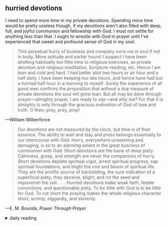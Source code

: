 ## hurried devotions

I need to spend more time in my private devotions. Spending more time would be pretty useless though, if my devotions aren't also filled with deep, full, and joyful communion and fellowship with God. I must not settle for anything less than that. I ought to wrestle with God in prayer until I've experienced that sweet and profound sense of God in my soul. 

> This perpetual hurry of business and company ruins me in soul if not in body. More solitude and earlier hours! I suspect I have been allotting habitually too little time to religious exercises, as private devotion and religious meditation, Scripture-reading, etc. Hence I am lean and cold and hard. I had better allot two hours or an hour and a half daily. I have been keeping too late hours, and hence have had but a hurried half hour in a morning to myself. Surely the experience of all good men confirms the proposition that without a due measure of private devotions the soul will grow lean. But all may be done through prayer—almighty prayer, I am ready to say—and why not? For that it is almighty is only through the gracious ordination of God of love and truth. O then, pray, pray, pray!

—William Wilberforce


> Our devotions are not measured by the clock, but time is of their essence. The ability to wait and stay and press belongs essentially to our intercourse with God. Hurry, everywhere unseeming and damaging, is so to an alarming extent in the great business of communion with God. Short devotions are the bane of deep piety. Calmness, grasp, and strength are never the companions of hurry. Short devotions deplete spiritual vigor, arrest spiritual progress, sap spiritual foundations, and blight the root and bloom of spiritual life. They are the prolific source of backsliding, the sure indication of a superficial piety; they deceive, blight, and rot the seed and impoverish the soil. . . . Hurried devotions make weak faith, feeble convictions, and questionable piety. To be little with God is to be little for God. To cut short the praying makes the whole religious character short, scrimp, niggardly, and slovenly.

—E. M. Bounds, *Power Through Prayer*

<details markdown="1">
<summary>daily reading</summary>

| {{ page.date | date: "%B %-d, %Y" }} |
| :-------------: |
| [Judg. 16; Acts 20; Jer. 29; Mark 15]({% link _Bible/Bible-year-1.md %}) |
| [WCF 6, 9.3; WSC 13-19, 83-85; WLC 21-29, 150-154]({% link _westminster/westminster-month-2.md %}) |
| [The Apostles' Creed](https://threeforms.org/the-apostles-creed/) |

</details>